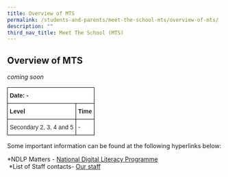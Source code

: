 ```yaml
---
title: Overview of MTS
permalink: /students-and-parents/meet-the-school-mts/overview-of-mts/
description: ""
third_nav_title: Meet The School (MTS)
---
```

## **Overview of MTS**

*coming soon*

 

<style type="text/css">
.tg  {border-collapse:collapse;border-spacing:0;}
.tg td{border-color:black;border-style:solid;border-width:1px;font-family:Arial, sans-serif;font-size:14px;
  overflow:hidden;padding:10px 5px;word-break:normal;}
.tg th{border-color:black;border-style:solid;border-width:1px;font-family:Arial, sans-serif;font-size:14px;
  font-weight:normal;overflow:hidden;padding:10px 5px;word-break:normal;}
.tg .tg-l2bf{background-color:#FFF;color:#222;font-weight:bold;text-align:left;vertical-align:top}
.tg .tg-tsok{background-color:#FFF;color:#222;text-align:left;vertical-align:top}
</style>
<table class="tg">
<thead>
  <tr>
    <th class="tg-l2bf" colspan="2">Date: -</th>
  </tr>
</thead>
<tbody>
  <tr>
    <td class="tg-l2bf">Level</td>
    <td class="tg-l2bf">Time</td>
  </tr>
  <tr>
    <td class="tg-tsok">Secondary 2, 3, 4 and 5</td>
    <td class="tg-tsok">-</td>
  </tr>
</tbody>
</table>

Some important information can be found at the following hyperlinks below:



\*NDLP Matters -&nbsp;<a href="/students-and-parents/national-digital-literacy-programme-ndlp" target="_blank">National Digital Literacy Programme</a>    
&nbsp;\*List of Staff contacts-&nbsp;<a href="/discover-manjusri/our-staff/executive-committee/" target="_blank">Our staff</a>